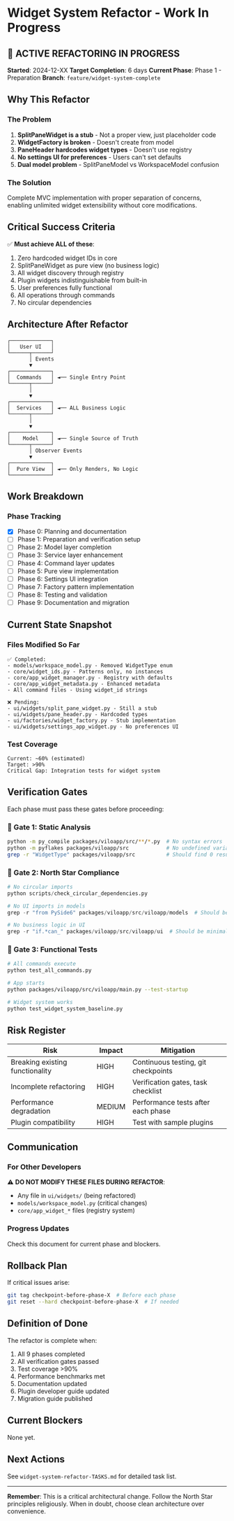 # Widget System Refactor - Work In Progress

## 🚧 ACTIVE REFACTORING IN PROGRESS

**Started**: 2024-12-XX
**Target Completion**: 6 days
**Current Phase**: Phase 1 - Preparation
**Branch**: `feature/widget-system-complete`

## Why This Refactor

### The Problem
1. **SplitPaneWidget is a stub** - Not a proper view, just placeholder code
2. **WidgetFactory is broken** - Doesn't create from model
3. **PaneHeader hardcodes widget types** - Doesn't use registry
4. **No settings UI for preferences** - Users can't set defaults
5. **Dual model problem** - SplitPaneModel vs WorkspaceModel confusion

### The Solution
Complete MVC implementation with proper separation of concerns, enabling unlimited widget extensibility without core modifications.

## Critical Success Criteria

✅ **Must achieve ALL of these**:
1. Zero hardcoded widget IDs in core
2. SplitPaneWidget as pure view (no business logic)
3. All widget discovery through registry
4. Plugin widgets indistinguishable from built-in
5. User preferences fully functional
6. All operations through commands
7. No circular dependencies

## Architecture After Refactor

```
┌─────────────┐
│   User UI   │
└──────┬──────┘
       │ Events
       ▼
┌─────────────┐
│  Commands   │ ◄── Single Entry Point
└──────┬──────┘
       │
       ▼
┌─────────────┐
│  Services   │ ◄── ALL Business Logic
└──────┬──────┘
       │
       ▼
┌─────────────┐
│    Model    │ ◄── Single Source of Truth
└──────┬──────┘
       │ Observer Events
       ▼
┌─────────────┐
│  Pure View  │ ◄── Only Renders, No Logic
└─────────────┘
```

## Work Breakdown

### Phase Tracking
- [x] Phase 0: Planning and documentation
- [ ] Phase 1: Preparation and verification setup
- [ ] Phase 2: Model layer completion
- [ ] Phase 3: Service layer enhancement
- [ ] Phase 4: Command layer updates
- [ ] Phase 5: Pure view implementation
- [ ] Phase 6: Settings UI integration
- [ ] Phase 7: Factory pattern implementation
- [ ] Phase 8: Testing and validation
- [ ] Phase 9: Documentation and migration

## Current State Snapshot

### Files Modified So Far
```
✅ Completed:
- models/workspace_model.py - Removed WidgetType enum
- core/widget_ids.py - Patterns only, no instances
- core/app_widget_manager.py - Registry with defaults
- core/app_widget_metadata.py - Enhanced metadata
- All command files - Using widget_id strings

❌ Pending:
- ui/widgets/split_pane_widget.py - Still a stub
- ui/widgets/pane_header.py - Hardcoded types
- ui/factories/widget_factory.py - Stub implementation
- ui/widgets/settings_app_widget.py - No preferences UI
```

### Test Coverage
```
Current: ~60% (estimated)
Target: >90%
Critical Gap: Integration tests for widget system
```

## Verification Gates

Each phase must pass these gates before proceeding:

### 🚪 Gate 1: Static Analysis
```bash
python -m py_compile packages/viloapp/src/**/*.py  # No syntax errors
python -m pyflakes packages/viloapp/src            # No undefined variables
grep -r "WidgetType" packages/viloapp/src          # Should find 0 results
```

### 🚪 Gate 2: North Star Compliance
```python
# No circular imports
python scripts/check_circular_dependencies.py

# No UI imports in models
grep -r "from PySide6" packages/viloapp/src/viloapp/models  # Should be empty

# No business logic in UI
grep -r "if.*can_" packages/viloapp/src/viloapp/ui  # Should be minimal
```

### 🚪 Gate 3: Functional Tests
```bash
# All commands execute
python test_all_commands.py

# App starts
python packages/viloapp/src/viloapp/main.py --test-startup

# Widget system works
python test_widget_system_baseline.py
```

## Risk Register

| Risk | Impact | Mitigation |
|------|--------|------------|
| Breaking existing functionality | HIGH | Continuous testing, git checkpoints |
| Incomplete refactoring | HIGH | Verification gates, task checklist |
| Performance degradation | MEDIUM | Performance tests after each phase |
| Plugin compatibility | HIGH | Test with sample plugins |

## Communication

### For Other Developers
⚠️ **DO NOT MODIFY THESE FILES DURING REFACTOR**:
- Any file in `ui/widgets/` (being refactored)
- `models/workspace_model.py` (critical changes)
- `core/app_widget_*` files (registry system)

### Progress Updates
Check this document for current phase and blockers.

## Rollback Plan

If critical issues arise:
```bash
git tag checkpoint-before-phase-X  # Before each phase
git reset --hard checkpoint-before-phase-X  # If needed
```

## Definition of Done

The refactor is complete when:
1. All 9 phases completed
2. All verification gates passed
3. Test coverage >90%
4. Performance benchmarks met
5. Documentation updated
6. Plugin developer guide updated
7. Migration guide published

## Current Blockers

None yet.

## Next Actions

See `widget-system-refactor-TASKS.md` for detailed task list.

---

**Remember**: This is a critical architectural change. Follow the North Star principles religiously. When in doubt, choose clean architecture over convenience.
